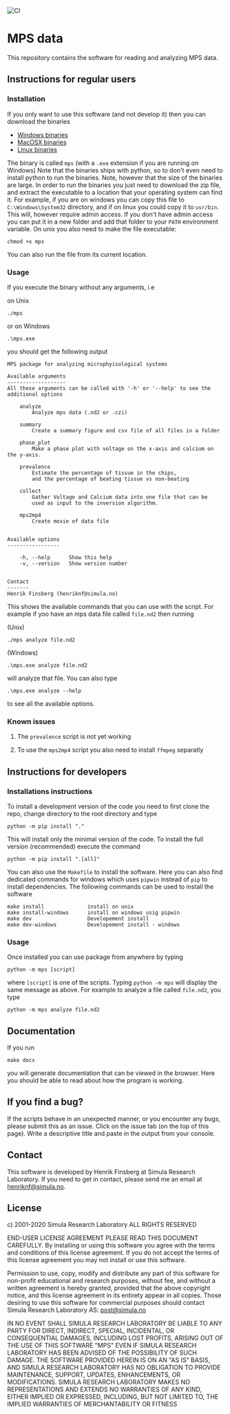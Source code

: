 ![CI](https://github.com/finsberg/mps/workflows/CI/badge.svg)

# MPS data

This repository contains the software for reading and analyzing MPS data.

## Instructions for regular users

### Installation

If you only want to use this software (and not develop it) then you can download the binaries

- [Windows binaries](https://github.com/finsberg/mps/suites/2312934745/artifacts/48565576)
- [MacOSX binaries](https://github.com/finsberg/mps/suites/2312934745/artifacts/48565574)
- [Linux binaries](https://github.com/finsberg/mps/suites/2312934745/artifacts/48565575)

The binary is called `mps` (with a `.exe` extension if you are running on Windows)
Note that the binaries ships with python, so to don't even need to install python to run the binaries.
Note, however that the size of the binaries are large.
In order to run the binaries you just need to download the zip file, and extract the executable to a location that your operating system can find it.
For example, if you are on windows you can copy this file to `C:\Windows\System32` directory, and if on linux you could copy it to `usr/bin`.
This will, however require admin access. If you don't have admin access you can put it in a new folder and add that folder to your `PATH` environment variable.
On unix you also need to make the file executable:
```
chmod +x mps
```
You can also run the file from its current location.

### Usage

If you execute the binary without any arguments, i.e

on Unix
```
./mps
```
or on Windows
```
.\mps.exe
```

you should get the following output

```
MPS package for analyzing microphyisological systems

Available arguments
-------------------
All these arguments can be called with '-h' or '--help' to see the
additional options

    analyze
        Analyze mps data (.nd2 or .czi)

    summary
        Create a summary figure and csv file of all files in a folder

    phase_plot
        Make a phase plot with voltage on the x-axis and calcium on the y-axis.

    prevalence
        Estimate the percentage of tissue in the chips,
        and the percentage of beating tissue vs non-beating

    collect
        Gather Voltage and Calcium data into one file that can be
        used as input to the inversion algorithm.

    mps2mp4
        Create movie of data file


Available options
-----------------

    -h, --help      Show this help
    -v, --version   Show version number


Contact
-------
Henrik Finsberg (henriknf@simula.no)
```

This shows the available commands that you can use with the script.
For example if yoo have an mps data file called `file.nd2` then running

(Unix)
```
./mps analyze file.nd2
```

(Windows)
```
.\mps.exe analyze file.nd2
```

will analyze that file. You can also type

```
.\mps.exe analyze --help
```
to see all the available options.


### Known issues

1. The `prevalence` script is not yet working

2. To use the `mps2mp4` script you also need to install `ffmpeg` separatly


## Instructions for developers

### Installations instructions

To install a development version of the code you need to first clone the repo, change directory to the root directory and type
```
python -m pip install "."
```
This will install only the minimal version of the code. To install the full version (recommended) execute the command
```
python -m pip install ".[all]"
```
You can also use the `Makefile` to install the software. Here you can also find dedicated commands for windows which uses `pipwin` instead of `pip` to install dependencies.
The following commands can be used to install the software

```
make install              install on unix
make install-windows      install on windows usig pipwin
make dev                  Developement install
make dev-windows          Developement install - windows
```

### Usage

Once installed you can use package from anywhere by typing
```
python -m mps [script]
```
where `[script]` is one of the scripts. Typing `python -m mps` will display the same message as above.
For example to analyze a file called `file.nd2`, you type
```
python -m mps analyze file.nd2
```

## Documentation

If you run

```
make docs
```

you will generate documentation that can be viewed in the browser.
Here you should be able to read about how the program is working.

## If you find a bug?

If the scripts behave in an unexpected manner, or you encounter any bugs, please submit this as an issue.
Click on the issue tab (on the top of this page). Write a descriptive title and paste in the output from your console.


## Contact

This software is developed by Henrik Finsberg at Simula Research Laboratory.
If you need to get in contact, please send me an email at [henriknf@simula.no](mailto:henriknf@simula.no).

## License

c) 2001-2020 Simula Research Laboratory ALL RIGHTS RESERVED

END-USER LICENSE AGREEMENT
PLEASE READ THIS DOCUMENT CAREFULLY. By installing or using this
software you agree with the terms and conditions of this license
agreement. If you do not accept the terms of this license agreement
you may not install or use this software.

Permission to use, copy, modify and distribute any part of this
software for non-profit educational and research purposes, without
fee, and without a written agreement is hereby granted, provided
that the above copyright notice, and this license agreement in its
entirety appear in all copies. Those desiring to use this software
for commercial purposes should contact Simula Research Laboratory AS:
post@simula.no

IN NO EVENT SHALL SIMULA RESEARCH LABORATORY BE LIABLE TO ANY PARTY
FOR DIRECT, INDIRECT, SPECIAL, INCIDENTAL, OR CONSEQUENTIAL DAMAGES,
INCLUDING LOST PROFITS, ARISING OUT OF THE USE OF THIS SOFTWARE
"MPS" EVEN IF SIMULA RESEARCH LABORATORY HAS BEEN ADVISED
OF THE POSSIBILITY OF SUCH DAMAGE. THE SOFTWARE PROVIDED HEREIN IS
ON AN "AS IS" BASIS, AND SIMULA RESEARCH LABORATORY HAS NO OBLIGATION
TO PROVIDE MAINTENANCE, SUPPORT, UPDATES, ENHANCEMENTS, OR MODIFICATIONS.
SIMULA RESEARCH LABORATORY MAKES NO REPRESENTATIONS AND EXTENDS NO
WARRANTIES OF ANY KIND, EITHER IMPLIED OR EXPRESSED, INCLUDING, BUT
NOT LIMITED TO, THE IMPLIED WARRANTIES OF MERCHANTABILITY OR FITNESS
